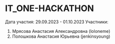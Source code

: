 # IT_ONE-HACKATHON
Дата участия: 29.09.2023 - 01.10.2023
Участники: 
1) Мрясова Анастасия Александровна (loloneme)
2) Полошкова Анастасия Юрьевна (jenkinsyoung)

